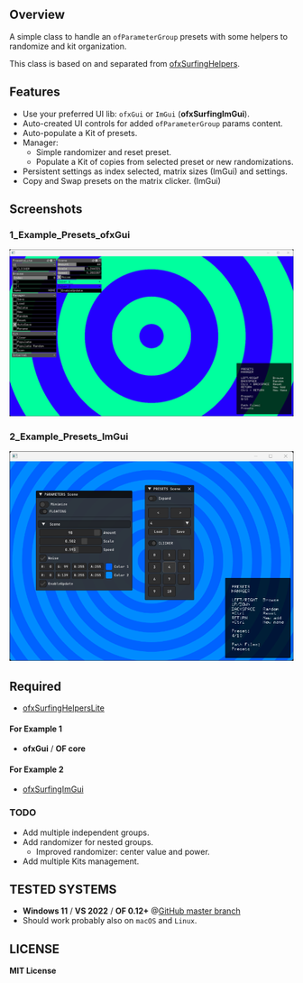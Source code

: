 ## Overview

A simple class to handle an `ofParameterGroup` presets with some helpers to randomize and kit organization.  

This class is based on and separated from [ofxSurfingHelpers](https://github.com/moebiussurfing/ofxSurfingHelpers).  

## Features
- Use your preferred UI lib: `ofxGui` or `ImGui` (**ofxSurfingImGui**).
- Auto-created UI controls for added `ofParameterGroup` params content.
- Auto-populate a Kit of presets.
- Manager:
  - Simple randomizer and reset preset.
  - Populate a Kit of copies from selected preset or new randomizations.
- Persistent settings as index selected, matrix sizes (ImGui) and settings.
- Copy and Swap presets on the matrix clicker. (ImGui)

## Screenshots
### 1_Example_Presets_ofxGui
![](1_Example_Presets_ofxGui/Capture.PNG)
### 2_Example_Presets_ImGui
![](2_Example_Presets_ImGui/Capture.PNG)

## Required
- [ofxSurfingHelpersLite](https://github.com/moebiussurfing/ofxSurfingHelpersLite)
#### For Example 1
- **ofxGui** / **OF core**
#### For Example 2
- [ofxSurfingImGui](https://github.com/moebiussurfing/ofxSurfingImGui/tree/develop)

### TODO
- Add multiple independent groups.
- Add randomizer for nested groups.
  - Improved randomizer: center value and power.
- Add multiple Kits management.

## TESTED SYSTEMS
* **Windows 11** / **VS 2022** / **OF 0.12+** @[GitHub master branch](https://github.com/openframeworks/openFrameworks)
* Should work probably also on `macOS` and `Linux`.

## LICENSE
**MIT License**
